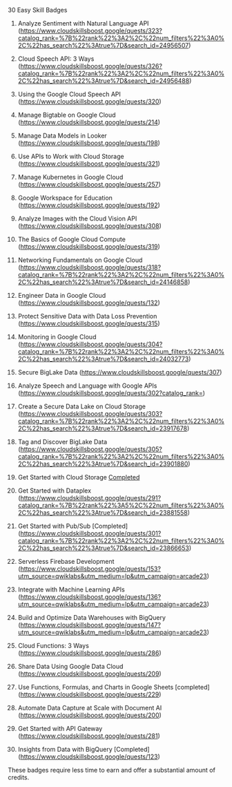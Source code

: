 30 Easy Skill Badges
1. Analyze Sentiment with Natural Language API (https://www.cloudskillsboost.google/quests/323?catalog_rank=%7B%22rank%22%3A2%2C%22num_filters%22%3A0%2C%22has_search%22%3Atrue%7D&search_id=24956507)
2. Cloud Speech API: 3 Ways (https://www.cloudskillsboost.google/quests/326?catalog_rank=%7B%22rank%22%3A2%2C%22num_filters%22%3A0%2C%22has_search%22%3Atrue%7D&search_id=24956488)
3. Using the Google Cloud Speech API 
(https://www.cloudskillsboost.google/quests/320)
4. Manage Bigtable on Google Cloud 
(https://www.cloudskillsboost.google/quests/214)
5. Manage Data Models in Looker 
(https://www.cloudskillsboost.google/quests/198)
6. Use APIs to Work with Cloud Storage 
(https://www.cloudskillsboost.google/quests/321)
7. Manage Kubernetes in Google Cloud
 (https://www.cloudskillsboost.google/quests/257)
8. Google Workspace for Education 
(https://www.cloudskillsboost.google/quests/192)
9. Analyze Images with the Cloud Vision API 
(https://www.cloudskillsboost.google/quests/308)
10. The Basics of Google Cloud Compute
 (https://www.cloudskillsboost.google/quests/319)
11. Networking Fundamentals on Google Cloud (https://www.cloudskillsboost.google/quests/318?catalog_rank=%7B%22rank%22%3A2%2C%22num_filters%22%3A0%2C%22has_search%22%3Atrue%7D&search_id=24146858)
12. Engineer Data in Google Cloud 
(https://www.cloudskillsboost.google/quests/132)
13. Protect Sensitive Data with Data Loss Prevention 
(https://www.cloudskillsboost.google/quests/315)
14. Monitoring in Google Cloud 
(https://www.cloudskillsboost.google/quests/304?catalog_rank=%7B%22rank%22%3A2%2C%22num_filters%22%3A0%2C%22has_search%22%3Atrue%7D&search_id=24032773)
15. Secure BigLake Data 
(https://www.cloudskillsboost.google/quests/307)
16. Analyze Speech and Language with Google APIs 
(https://www.cloudskillsboost.google/quests/302?catalog_rank=)
17. Create a Secure Data Lake on Cloud Storage (https://www.cloudskillsboost.google/quests/303?catalog_rank=%7B%22rank%22%3A2%2C%22num_filters%22%3A0%2C%22has_search%22%3Atrue%7D&search_id=23917678)


18. Tag and Discover BigLake Data (https://www.cloudskillsboost.google/quests/305?catalog_rank=%7B%22rank%22%3A2%2C%22num_filters%22%3A0%2C%22has_search%22%3Atrue%7D&search_id=23901880)
19. Get Started with Cloud Storage [Completed](https://www.cloudskillsboost.google/quests/290?catalog_rank=%7B%22rank%22%3A6%2C%22num_filters%22%3A1%2C%22has_search%22%3Atrue%7D&search_id=23881576)
20. Get Started with Dataplex (https://www.cloudskillsboost.google/quests/291?catalog_rank=%7B%22rank%22%3A5%2C%22num_filters%22%3A0%2C%22has_search%22%3Atrue%7D&search_id=23881558)
21. Get Started with Pub/Sub [Completed] (https://www.cloudskillsboost.google/quests/301?catalog_rank=%7B%22rank%22%3A2%2C%22num_filters%22%3A0%2C%22has_search%22%3Atrue%7D&search_id=23866653)
22. Serverless Firebase Development (https://www.cloudskillsboost.google/quests/153?utm_source=qwiklabs&utm_medium=lp&utm_campaign=arcade23)
23. Integrate with Machine Learning APIs (https://www.cloudskillsboost.google/quests/136?utm_source=qwiklabs&utm_medium=lp&utm_campaign=arcade23)
24. Build and Optimize Data Warehouses with BigQuery (https://www.cloudskillsboost.google/quests/147?utm_source=qwiklabs&utm_medium=lp&utm_campaign=arcade23)
25. Cloud Functions: 3 Ways 
(https://www.cloudskillsboost.google/quests/286)
26. Share Data Using Google Data Cloud 
(https://www.cloudskillsboost.google/quests/209)
27. Use Functions, Formulas, and Charts in Google Sheets [completed] (https://www.cloudskillsboost.google/quests/229)
28. Automate Data Capture at Scale with Document AI (https://www.cloudskillsboost.google/quests/200)
29. Get Started with API Gateway 
(https://www.cloudskillsboost.google/quests/281)
30. Insights from Data with BigQuery [Completed]
(https://www.cloudskillsboost.google/quests/123)

These badges require less time to earn and offer a substantial amount of credits.

